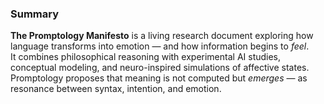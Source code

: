 ### Summary

**The Promptology Manifesto** is a living research document exploring how language transforms into emotion — and how information begins to *feel*.  
It combines philosophical reasoning with experimental AI studies, conceptual modeling, and neuro-inspired simulations of affective states.  
Promptology proposes that meaning is not computed but *emerges* — as resonance between syntax, intention, and emotion.
